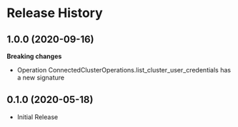 # Release History

## 1.0.0 (2020-09-16)

**Breaking changes**

  - Operation ConnectedClusterOperations.list_cluster_user_credentials has a new signature

## 0.1.0 (2020-05-18)

* Initial Release
